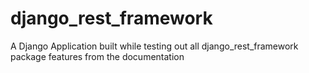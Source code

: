 # django_rest_framework
A Django Application built while testing out all django_rest_framework package features from the documentation
